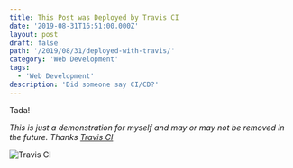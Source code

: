 ```yaml
---
title: This Post was Deployed by Travis CI
date: '2019-08-31T16:51:00.000Z'
layout: post
draft: false
path: '/2019/08/31/deployed-with-travis/'
category: 'Web Development'
tags:
  - 'Web Development'
description: 'Did someone say CI/CD?'
---
```


Tada!

_This is just a demonstration for myself and may or may not be removed in the future. Thanks [Travis CI](https://travis-ci.org)_

![Travis CI](https://dwglogo.com/wp-content/uploads/2017/12/1200px-travis_ci_vector_logo.png)
